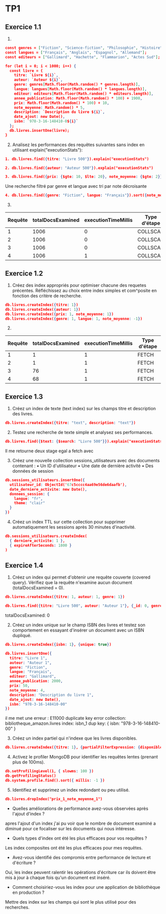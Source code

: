 # TP1

## Exercice 1.1 

1. 
```json
const genres = ["Fiction", "Science-fiction", "Philosophie", "Histoire"];
const langues = ["Français", "Anglais", "Espagnol", "Allemand"];
const editeurs = ["Gallimard", "Hachette", "Flammarion", "Actes Sud"];

for (let i = 0; i < 1000; i++) {
  const livre = {
    titre: `Livre ${i}`,
    auteur: `Auteur ${i}`,
    genre: genres[Math.floor(Math.random() * genres.length)],
    langue: langues[Math.floor(Math.random() * langues.length)],
    editeur: editeurs[Math.floor(Math.random() * editeurs.length)],
    annee_publication: Math.floor(Math.random() * 100) + 1900,
    prix: Math.floor(Math.random() * 100) + 10,
    note_moyenne: Math.random() * 5,
    description: `Description du livre ${i}`,
    date_ajout: new Date(),
    isbn: `978-3-16-148410-0${i}`
  };
  db.livres.insertOne(livre);
}
```

2. Analisez les performances des requêtes suivantes sans index en utilisant explain("executionStats"):

```json
1. db.livres.find({titre: "Livre 500"}).explain("executionStats")
```

```json
2. db.livres.find({auteur: "Auteur 500"}).explain("executionStats")
```

```json
3. db.livres.find({prix: {$gte: 10, $lte: 20}, note_moyenne: {$gte: 2}}).explain("executionStats")
```

Une recherche filtré par genre et langue avec tri par note décroisante
```json
4. db.livres.find({genre: "Fiction", langue: "Français"}).sort({note_moyenne: -1}).explain("executionStats")
```

3.

| Requête | totalDocsExamined | executionTimeMillis | Type d'étape |
|---------|-------------------------|-----------------------------|--------------------------------|
| 1 | 1006 | 0 | COLLSCAN |
| 2 | 1006 | 0 | COLLSCAN |
| 3 | 1006 | 0 | COLLSCAN |
| 4 | 1006 | 1 | COLLSCAN |



## Exercice 1.2

1. Créez des index appropriés pour optimiser chacune des requetes précentes. Réfléchissez au choix entre index simples et com^posite en fonction des critère de recherche.

```json
db.livres.createIndex({titre: 1})
db.livres.createIndex({auteur: 1})
db.livres.createIndex({prix: 1, note_moyenne: 1})
db.livres.createIndex({genre: 1, langue: 1, note_moyenne: -1})
```

2.

| Requête | totalDocsExamined | executionTimeMillis | Type d'étape |
|---------|-------------------------|-----------------------------|--------------------------------|
| 1 | 1 | 1 | FETCH |
| 2 | 1 | 1 | FETCH |
| 3 | 76 | 1 | FETCH |
| 4 | 68 | 1 | FETCH |

## Exercice 1.3

1. Créez un index de texte (text index) sur les champs titre et description des livres.

```json
db.livres.createIndex({titre: "text", description: "text"})
```

2. Testez une recherche de texte simple et analysez ses performances.

```json 
db.livres.find({$text: {$search: "Livre 500"}}).explain("executionStats")
```

Il me retourne deux stage egal a fetch avec 

3. Créez une nouvelle collection sessions_utilisateurs avec des documents contenant :
• Un ID d'utilisateur
• Une date de dernière activité
• Des données de session

```json
db.sessions_utilisateurs.insertOne({
  utilisateur_id: ObjectId('67c5cccc4aa69e56de6daafb'),
  date_derniere_activite: new Date(),
  donnees_session: {
    langue: "fr",
    theme: "clair"
  }
})
```

4. Créez un index TTL sur cette collection pour supprimer automatiquement les sessions après 30 minutes d'inactivité.

```json
db.sessions_utilisateurs.createIndex(
  { derniere_activite: 1 },
  { expireAfterSeconds: 1800 }
)
```

## Exercice 1.4

1. Créez un index qui permet d'obtenir une requête couverte (covered query). Vérifiez que la requête n'examine aucun document (totalDocsExamined = 0).

```json
db.livres.createIndex({titre: 1, auteur: 1, genre: 1})
```

```json
db.livres.find({titre: "Livre 500", auteur: "Auteur 1"}, {_id: 0, genre: 1}).explain("executionStats")
```
totalDocsExamined: 0

2. Créez un index unique sur le champ ISBN des livres et testez son comportement en essayant d'insérer un document avec un ISBN dupliqué.

```json
db.livres.createIndex({isbn: 1}, {unique: true})
```

```json
db.livres.insertOne({
  titre: "Livre 1",
  auteur: "Auteur 1",
  genre: "Fiction",
  langue: "Français",
  editeur: "Gallimard",
  annee_publication: 2000,
  prix: 50,
  note_moyenne: 4,
  description: "Description du livre 1",
  date_ajout: new Date(),
  isbn: "978-3-16-148410-00"
})
```
il me met une erreur : E11000 duplicate key error collection: bibliotheque_amazon.livres index: isbn_1 dup key: { isbn: "978-3-16-148410-00" }

3. Créez un index partiel qui n'indexe que les livres disponibles.

```json
db.livres.createIndex({titre: 1}, {partialFilterExpression: {disponible: true}})
```


4. Activez le profiler MongoDB pour identifier les requêtes lentes (prenant plus de 100ms).

```json
db.setProfilingLevel(1, { slowms: 100 })
db.getProfilingStatus()
db.system.profile.find().sort({ millis: -1 })
```

5. Identifiez et supprimez un index redondant ou peu utilisé.

```json
db.livres.dropIndex("prix_1_note_moyenne_1")
```


- Quelles améliorations de performance avez-vous observées après l'ajout d'index ?

apres l'ajout d'un index j'ai pu voir que le nombre de document examiné a diminué pour ce focaliser sur les documents qui nous intéresse.

- Quels types d'index ont été les plus efficaces pour vos requêtes ?

Les index composites ont été les plus efficaces pour mes requêtes.

- Avez-vous identifié des compromis entre performance de lecture et d'écriture ?

Oui, les index peuvent ralentir les opérations d'écriture car ils doivent être mis à jour à chaque fois qu'un document est inséré.

- Comment choisiriez-vous les index pour une application de bibliothèque en production ?

Mettre des index sur les champs qui sont le plus utilisé pour des recherches.


